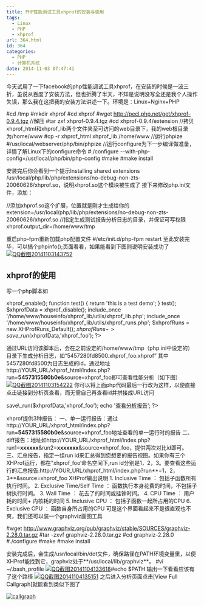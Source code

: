 ```yaml
---
title: PHP性能调试工具xhprof的安装与使用
tags:
  - Linux
  - PHP
  - xhprof
url: 364.html
id: 364
categories:
  - PHP
  - 计算机系统
date: 2014-11-03 07:47:41
---
```


今天试用了一下facebook的php性能调试工具xhprof，在安装的时候是一波三折，虽说从百度了安装方法，但也折腾了半天，不知是说明没写全还是我个人操作失误，那么我在这把我的安装方法讲述一下。环境是：Linux+Nginx+PHP

#cd /tmp
#mkdir xhprof
#cd xhprof
#wget http://pecl.php.net/get/xhprof-0.9.4.tgz
//解压
#tar zxf xhprof-0.9.4.tgz
#cd xhprof-0.9.4/extension
//拷贝xhprof\_html和xhprof\_lib两个文件夹至可访问的web目录下，我的web根目录为/home/www
#cp -r xhprof\_html xhprof\_lib /home/www
//运行phpize
#/usr/local/webserver/php/bin/phpize
//运行configure为下一步编译做准备，详情了解Linux下的configure命令
#./configure --with-php-config=/usr/local/php/bin/php-config
#make
#make install

安装完后你会看到一个提示Installing shared extensions /usr/local/php/lib/php/extensions/no-debug-non-zts-20060626/xhprof.so，说明xhprof.so这个模块被生成了 接下来修改php.ini文件，添加：

//添加xhprof.so这个扩展，位置就是刚才生成给你的
extension=/usr/local/php/lib/php/extensions/no-debug-non-zts-20060626/xhprof.so
//指定生成测试报告分析日志的目录，并保证可写权限
xhprof.output_dir=/home/www/tmp

重启php-fpm重新加载php配置文件 #/etc/init.d/php-fpm restart 至此安装完毕，可以搞个phpinfo();页面看看，如果能看到下图则说明安装成功了[![QQ截图20141103143752](http://storage.veitor.net/uploads/2014/11/QQ截图20141103143752.jpg)](http://storage.veitor.net/uploads/2014/11/QQ截图20141103143752.jpg)  

xhprof的使用
---------

写一个php脚本如

xhprof_enable();
function test()
{
 return 'this is a test demo';
}
test();
$xhprofData = xhprof_disable();
include\_once '/home/www/houseinfo/xhprof\_lib/utils/xhprof_lib.php';
include\_once '/home/www/houseinfo/xhprof\_lib/utils/xhprof_runs.php';
$xhprofRuns = new XHProfRuns_Default();
$xhprofRuns->save\_run($xhprofData,'xhprof\_foo');
?>

通过URL访问该脚本后，会在之前设定的/home/www/tmp（php.ini中设定的）目录下生成分析日志，如“5457280fd8500.xhprof\_foo.xhprof” 其中5457280fd8500为日志生成的id，通过地址http://YOUR\_URL/xhprof_html/index.php?run=**5457315580b0e**&source=xhprof_foo即可查看性能分析（如下图） [![QQ截图20141103154222](http://storage.veitor.net/uploads/2014/11/QQ截图20141103154222.jpg)](http://storage.veitor.net/uploads/2014/11/QQ截图20141103154222.jpg) 你可以将上面php代码最后一行改为这样，以便直接点击链接到分析页查看，而无需自己再查看id并拼接成URL访问

<?php
$run\_id = $xhprofRuns->save\_run($xhprofData,'xhprof_foo');
echo '<a href="/xhprof\_html/index.php?run='.$run\_id.'&source=xhprof\_foo" target="\_blank">查看分析报告</a>';
?>

xhprof提供3种报告： 一、单一运行报告：通过http://YOUR\_URL/xhprof\_html/index.php?run=**5457315580b0e**&source=xhprof\_foo地址查看的单一运行时的报告 二、diff报告：地址如http://YOUR\_URL/xhprof_html/index.php?run1=**xxxxxx**&run2=**xxxxxxx**&source=xhprof\_foo，提供两次对比id即可。 三、汇总报告，指定一组run id来汇总得到您想要的报告视图。如果你有三个XHProf运行，都在"xhprof\_foo‘命名空间下,run id分别是1，2，3。要查看这些运行的汇总报告:http://YOUR\_URL/xhprof\_html/index.php?run**=1，2，3**&source=xhprof_foo XHProf输出说明 1. Inclusive Time ： 包括子函数所有执行时间。 2. Exclusive Time/Self Time ： 函数执行本身花费的时间，不包括子树执行时间。 3. Wall Time ： 花去了的时间或挂钟时间。 4. CPU Time ： 用户耗的时间+ 内核耗的时间 5. Inclusive CPU ： 包括子函数一起所占用的CPU 6. Exclusive CPU ： 函数自身所占用的CPU 可是这个界面看起来不是很直观也不爽，我们还可以装一个graphviz画图工具

#wget http://www.graphviz.org/pub/graphviz/stable/SOURCES/graphviz-2.28.0.tar.gz
#tar -zxvf graphviz-2.28.0.tar.gz
#cd graphviz-2.28.0
#./configure
#make
#make install

安装完成后，会生成/usr/local/bin/dot文件，确保路径在PATH环境变量里，以便XHProf能找到它，graphviz处于**/usr/local/lib/graphviz**。 #vi ~/.bash_profile [![QQ截图20141104133618](http://storage.veitor.net/uploads/2014/11/QQ截图20141104133618.jpg)](http://storage.veitor.net/uploads/2014/11/QQ截图20141104133618.jpg)#echo $PATH 输出一下看看应该有了这个路径 [![QQ截图20141104135151](http://storage.veitor.net/uploads/2014/11/QQ截图20141104135151.jpg)](http://storage.veitor.net/uploads/2014/11/QQ截图20141104135151.jpg) 之后进入分析页面点击\[View Full Callgraph\]就能看到类似下图了

[![callgraph](http://storage.veitor.net/uploads/2014/11/callgraph.png)](http://storage.veitor.net/uploads/2014/11/callgraph.png)